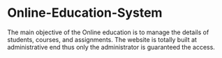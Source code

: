 # Online-Education-System
The main objective of the Online education is to manage the details of students, courses, and assignments. The website is totally built at administrative end thus only the administrator is guaranteed the access.
